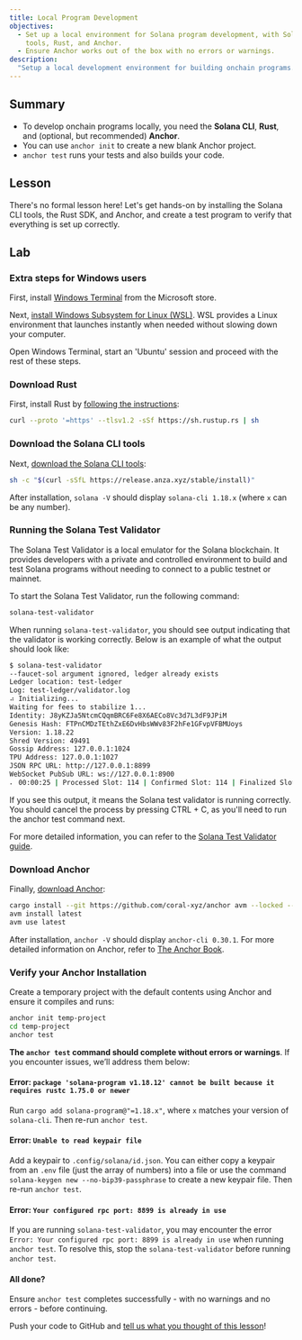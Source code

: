 ```yaml
---
title: Local Program Development
objectives:
  - Set up a local environment for Solana program development, with Solana CLI
    tools, Rust, and Anchor.
  - Ensure Anchor works out of the box with no errors or warnings.
description:
  "Setup a local development environment for building onchain programs."
---
```


## Summary

- To develop onchain programs locally, you need the **Solana CLI**, **Rust**,
  and (optional, but recommended) **Anchor**.
- You can use `anchor init` to create a new blank Anchor project.
- `anchor test` runs your tests and also builds your code.

## Lesson

There's no formal lesson here! Let's get hands-on by installing the Solana CLI
tools, the Rust SDK, and Anchor, and create a test program to verify that
everything is set up correctly.

## Lab

### Extra steps for Windows users

First, install
[Windows Terminal](https://apps.microsoft.com/detail/9N0DX20HK701) from the
Microsoft store.

Next,
[install Windows Subsystem for Linux (WSL)](https://learn.microsoft.com/en-us/windows/wsl/install).
WSL provides a Linux environment that launches instantly when needed without
slowing down your computer.

Open Windows Terminal, start an 'Ubuntu' session and proceed with the rest of
these steps.

### Download Rust

First, install Rust by
[following the instructions](https://www.rust-lang.org/tools/install):

```bash
curl --proto '=https' --tlsv1.2 -sSf https://sh.rustup.rs | sh
```

### Download the Solana CLI tools

Next,
[download the Solana CLI tools](/docs/intro/installation.md#install-the-solana-cli):

```bash
sh -c "$(curl -sSfL https://release.anza.xyz/stable/install)"
```

After installation, `solana -V` should display `solana-cli 1.18.x` (where `x`
can be any number).

### Running the Solana Test Validator

The Solana Test Validator is a local emulator for the Solana blockchain. It
provides developers with a private and controlled environment to build and test
Solana programs without needing to connect to a public testnet or mainnet.

To start the Solana Test Validator, run the following command:

```bash
solana-test-validator
```

When running `solana-test-validator`, you should see output indicating that the
validator is working correctly. Below is an example of what the output should
look like:

```bash
$ solana-test-validator
--faucet-sol argument ignored, ledger already exists
Ledger location: test-ledger
Log: test-ledger/validator.log
⠴ Initializing...
Waiting for fees to stabilize 1...
Identity: J8yKZJa5NtcmCQqmBRC6Fe8X6AECo8Vc3d7L3dF9JPiM
Genesis Hash: FTPnCMDzTEthZxE6DvHbsWWv83F2hFe1GFvpVFBMUoys
Version: 1.18.22
Shred Version: 49491
Gossip Address: 127.0.0.1:1024
TPU Address: 127.0.0.1:1027
JSON RPC URL: http://127.0.0.1:8899
WebSocket PubSub URL: ws://127.0.0.1:8900
⠄ 00:00:25 | Processed Slot: 114 | Confirmed Slot: 114 | Finalized Slot: 82 | Full Snapshot Slot: - | Incremental Snapshot Slot: - | Transactions: 111 | ◎499.999445000
```

If you see this output, it means the Solana test validator is running correctly.
You should cancel the process by pressing CTRL + C, as you'll need to run the
anchor test command next.

For more detailed information, you can refer to the
[Solana Test Validator guide](https://solana.com/developers/guides/getstarted/solana-test-validator).

### Download Anchor

Finally, [download Anchor](https://www.anchor-lang.com/docs/installation):

```bash
cargo install --git https://github.com/coral-xyz/anchor avm --locked --force
avm install latest
avm use latest
```

After installation, `anchor -V` should display `anchor-cli 0.30.1`. For more
detailed information on Anchor, refer to
[The Anchor Book](https://book.anchor-lang.com).

### Verify your Anchor Installation

Create a temporary project with the default contents using Anchor and ensure it
compiles and runs:

```bash
anchor init temp-project
cd temp-project
anchor test
```

**The `anchor test` command should complete without errors or warnings**. If you
encounter issues, we’ll address them below:

#### Error: `package 'solana-program v1.18.12' cannot be built because it requires rustc 1.75.0 or newer`

Run `cargo add solana-program@"=1.18.x"`, where `x` matches your version of
`solana-cli`. Then re-run `anchor test`.

#### Error: `Unable to read keypair file`

Add a keypair to `.config/solana/id.json`. You can either copy a keypair from an
`.env` file (just the array of numbers) into a file or use the command
`solana-keygen new --no-bip39-passphrase` to create a new keypair file. Then
re-run `anchor test`.

#### Error: `Your configured rpc port: 8899 is already in use`

If you are running `solana-test-validator`, you may encounter the error
`Error: Your configured rpc port: 8899 is already in use` when running
`anchor test`. To resolve this, stop the `solana-test-validator` before running
`anchor test`.

#### All done?

Ensure `anchor test` completes successfully - with no warnings and no errors -
before continuing.

<Callout type="success" title="Completed the lab?">

Push your code to GitHub and
[tell us what you thought of this lesson](https://form.typeform.com/to/IPH0UGz7#answers-lesson=aa0b56d6-02a9-4b36-95c0-a817e2c5b19d)!
</Callout>
